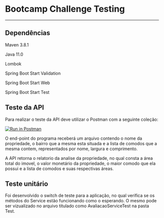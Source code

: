 # Bootcamp Challenge Testing
______

## Dependências

Maven 3.8.1

Java 11.0

Lombok 

Spring Boot Start Validation

Spring Boot Start Web

Spring Boot Start Test

## Teste da API

Para realizar o teste da API deve utilizar o Postman com a seguinte coleção:

[![Run in Postman](https://run.pstmn.io/button.svg)](https://app.getpostman.com/run-collection/1539a5957e078216d08a)

O end-point do programa receberá um arquivo contendo o nome da propriedade, 
o bairro que a mesma esta situada e a lista de comodos que a mesma contem, 
representados por nome, largura e comprimento. 

A API retorna o relatorio da analise da propriedade, no qual consta a 
área total do imovel, o valor monetário da propriedade, 
o maior comodo que ela possui e a lista de comodos e suas respectivas áreas.

## Teste unitário

Foi desenvolvido o switch de teste para a aplicação, no qual verifica se os métodos 
do Service estão funcionando como o esperando. O mesmo pode ser vizualizado no arquivo 
titulado como AvaliacaoServiceTest na pasta Test.